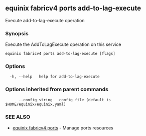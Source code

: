 ## equinix fabricv4 ports add-to-lag-execute

Execute add-to-lag-execute operation

### Synopsis

Execute the AddToLagExecute operation on this service

```
equinix fabricv4 ports add-to-lag-execute [flags]
```

### Options

```
  -h, --help   help for add-to-lag-execute
```

### Options inherited from parent commands

```
      --config string   config file (default is $HOME/equinix/equinix.yaml)
```

### SEE ALSO

* [equinix fabricv4 ports](equinix_fabricv4_ports.md)	 - Manage ports resources

